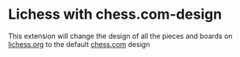 # Lichess with chess.com-design
This extension will change the design of all the pieces and boards on [lichess.org](https://lichess.org/) to the default [chess.com](https://chess.com/) design 
